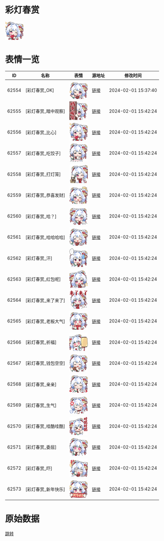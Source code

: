 # 彩灯春赏

<img src="./cover.png" height="60" alt="cover" />

# 表情一览

|ID|名称|表情|源地址|修改时间|
|----|----|----|----|----|
|62554|[彩灯春赏_OK]|<img src="./pic/062554_%5B彩灯春赏_OK%5D.png" height="60" alt="OK"/>|[链接](https://i0.hdslb.com/bfs/emote/f4a103fa9d7c1f28cc025ea1f475609d47b7c6e1.png)|2024-02-01 15:37:40|
|62555|[彩灯春赏_暗中观察]|<img src="./pic/062555_%5B彩灯春赏_暗中观察%5D.png" height="60" alt="暗中观察"/>|[链接](https://i0.hdslb.com/bfs/emote/68c30436e599983771c4c997b524f16e4418d6bd.png)|2024-02-01 15:42:24|
|62556|[彩灯春赏_比心]|<img src="./pic/062556_%5B彩灯春赏_比心%5D.png" height="60" alt="比心"/>|[链接](https://i0.hdslb.com/bfs/emote/df9787cf4333621de485d6f959529c4ba83665e3.png)|2024-02-01 15:42:24|
|62557|[彩灯春赏_吃饺子]|<img src="./pic/062557_%5B彩灯春赏_吃饺子%5D.png" height="60" alt="吃饺子"/>|[链接](https://i0.hdslb.com/bfs/emote/01a2ab70dd4e1ad9002c3b703de1fd984f992032.png)|2024-02-01 15:42:24|
|62558|[彩灯春赏_打灯笼]|<img src="./pic/062558_%5B彩灯春赏_打灯笼%5D.png" height="60" alt="打灯笼"/>|[链接](https://i0.hdslb.com/bfs/emote/e4d5b0177664e59370a9a5d86ea85822839fdedf.png)|2024-02-01 15:42:24|
|62559|[彩灯春赏_恭喜发财]|<img src="./pic/062559_%5B彩灯春赏_恭喜发财%5D.png" height="60" alt="恭喜发财"/>|[链接](https://i0.hdslb.com/bfs/emote/7edc4740036754d11e9c31c2fc8f9ac3448bbd96.png)|2024-02-01 15:42:24|
|62560|[彩灯春赏_哈？]|<img src="./pic/062560_%5B彩灯春赏_哈？%5D.png" height="60" alt="哈？"/>|[链接](https://i0.hdslb.com/bfs/emote/8e9bb6cc225d4be0c9cf094e2df6f24865190296.png)|2024-02-01 15:42:24|
|62561|[彩灯春赏_哈哈哈哈]|<img src="./pic/062561_%5B彩灯春赏_哈哈哈哈%5D.png" height="60" alt="哈哈哈哈"/>|[链接](https://i0.hdslb.com/bfs/emote/b75f52c83f3a8c8fbe57d656dc3c12539d7a0900.png)|2024-02-01 15:42:24|
|62562|[彩灯春赏_汗]|<img src="./pic/062562_%5B彩灯春赏_汗%5D.png" height="60" alt="汗"/>|[链接](https://i0.hdslb.com/bfs/emote/32c7f71b74e7fe22e2f3299859090b9302f5c899.png)|2024-02-01 15:42:24|
|62563|[彩灯春赏_红包呢]|<img src="./pic/062563_%5B彩灯春赏_红包呢%5D.png" height="60" alt="红包呢"/>|[链接](https://i0.hdslb.com/bfs/emote/b62575c3673c3f540ddb2fcd6a6e8d534d12524f.png)|2024-02-01 15:42:24|
|62564|[彩灯春赏_来了来了]|<img src="./pic/062564_%5B彩灯春赏_来了来了%5D.png" height="60" alt="来了来了"/>|[链接](https://i0.hdslb.com/bfs/emote/c4c383373484085dd8f6917623df96772e711c54.png)|2024-02-01 15:42:24|
|62565|[彩灯春赏_老板大气]|<img src="./pic/062565_%5B彩灯春赏_老板大气%5D.png" height="60" alt="老板大气"/>|[链接](https://i0.hdslb.com/bfs/emote/2354640ce3ba3612bbf96baf06411d3eb19e9c09.png)|2024-02-01 15:42:24|
|62566|[彩灯春赏_祈福]|<img src="./pic/062566_%5B彩灯春赏_祈福%5D.png" height="60" alt="祈福"/>|[链接](https://i0.hdslb.com/bfs/emote/9624b19656058ebc7722283bb4e118b26b428dca.png)|2024-02-01 15:42:24|
|62567|[彩灯春赏_钱包空空]|<img src="./pic/062567_%5B彩灯春赏_钱包空空%5D.png" height="60" alt="钱包空空"/>|[链接](https://i0.hdslb.com/bfs/emote/ed54d976ea7ef527281e9c6e324362927fc115b5.png)|2024-02-01 15:42:24|
|62568|[彩灯春赏_亲亲]|<img src="./pic/062568_%5B彩灯春赏_亲亲%5D.png" height="60" alt="亲亲"/>|[链接](https://i0.hdslb.com/bfs/emote/82888803b85513827eacf504516d66dc8f16ebb6.png)|2024-02-01 15:42:24|
|62569|[彩灯春赏_生气]|<img src="./pic/062569_%5B彩灯春赏_生气%5D.png" height="60" alt="生气"/>|[链接](https://i0.hdslb.com/bfs/emote/8306d420666b918be0cc84a5067adc83de7cd928.png)|2024-02-01 15:42:24|
|62570|[彩灯春赏_哇酷哇酷]|<img src="./pic/062570_%5B彩灯春赏_哇酷哇酷%5D.png" height="60" alt="哇酷哇酷"/>|[链接](https://i0.hdslb.com/bfs/emote/c7657943c80f846d88913436aa7dcf9ea5556414.png)|2024-02-01 15:42:24|
|62571|[彩灯春赏_委屈]|<img src="./pic/062571_%5B彩灯春赏_委屈%5D.png" height="60" alt="委屈"/>|[链接](https://i0.hdslb.com/bfs/emote/e18978484552597b524627dee05360d58bb8974e.png)|2024-02-01 15:42:24|
|62572|[彩灯春赏_吓]|<img src="./pic/062572_%5B彩灯春赏_吓%5D.png" height="60" alt="吓"/>|[链接](https://i0.hdslb.com/bfs/emote/f0813a9b2e6bd01064798273f50dac65e2146ce1.png)|2024-02-01 15:42:24|
|62573|[彩灯春赏_新年快乐]|<img src="./pic/062573_%5B彩灯春赏_新年快乐%5D.png" height="60" alt="新年快乐"/>|[链接](https://i0.hdslb.com/bfs/emote/45b1a8a65ba3a6c1b87b0be7014edffa22ecfe0f.png)|2024-02-01 15:42:24|

# 原始数据

[跳转](./raw.json)

